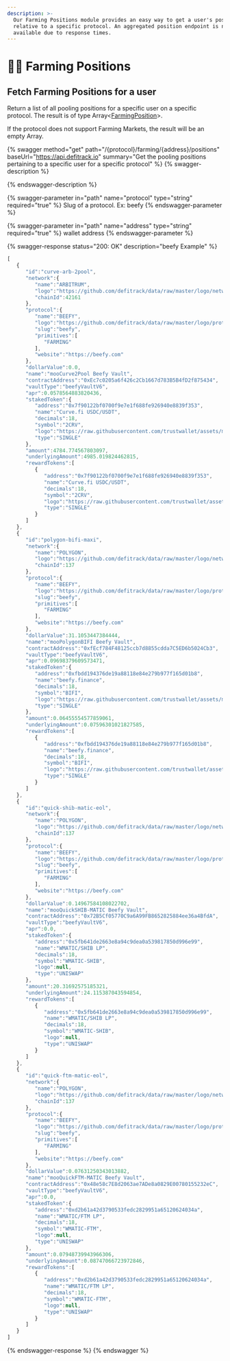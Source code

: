 ```yaml
---
description: >-
  Our Farming Positions module provides an easy way to get a user's position
  relative to a specific protocol. An aggregated position endpoint is not
  available due to response times.
---
```


# 🧑🌾 Farming Positions

## Fetch Farming Positions for a user

Return a list of all pooling positions for a specific user on a specific protocol. The result is of type Array<[FarmingPosition](../../developers/domain-model/farming/farming-position.md)>.&#x20;

If the protocol does not support Farming Markets, the result will be an empty Array.&#x20;

{% swagger method="get" path="/{protocol}/farming/{address}/positions" baseUrl="https://api.defitrack.io" summary="Get the pooling positions pertaining to a specific user for a specific protocol" %}
{% swagger-description %}

{% endswagger-description %}

{% swagger-parameter in="path" name="protocol" type="string" required="true" %}
Slug of a protocol. Ex: beefy
{% endswagger-parameter %}

{% swagger-parameter in="path" name="address" type="string" required="true" %}
wallet address
{% endswagger-parameter %}

{% swagger-response status="200: OK" description="beefy Example" %}
```javascript
[
   {
      "id":"curve-arb-2pool",
      "network":{
         "name":"ARBITRUM",
         "logo":"https://github.com/defitrack/data/raw/master/logo/network/arbitrum.png",
         "chainId":42161
      },
      "protocol":{
         "name":"BEEFY",
         "logo":"https://github.com/defitrack/data/raw/master/logo/protocol/beefy.png",
         "slug":"beefy",
         "primitives":[
            "FARMING"
         ],
         "website":"https://beefy.com"
      },
      "dollarValue":0.0,
      "name":"mooCurve2Pool Beefy Vault",
      "contractAddress":"0xEc7c0205a6f426c2Cb1667d783B5B4fD2f875434",
      "vaultType":"beefyVaultV6",
      "apr":0.0578564883820436,
      "stakedToken":{
         "address":"0x7f90122bf0700f9e7e1f688fe926940e8839f353",
         "name":"Curve.fi USDC/USDT",
         "decimals":18,
         "symbol":"2CRV",
         "logo":"https://raw.githubusercontent.com/trustwallet/assets/master/blockchains/arbitrum/assets/0x7f90122BF0700F9E7e1F688fe926940E8839F353/logo.png",
         "type":"SINGLE"
      },
      "amount":4784.774567803097,
      "underlyingAmount":4985.019824462815,
      "rewardTokens":[
         {
            "address":"0x7f90122bf0700f9e7e1f688fe926940e8839f353",
            "name":"Curve.fi USDC/USDT",
            "decimals":18,
            "symbol":"2CRV",
            "logo":"https://raw.githubusercontent.com/trustwallet/assets/master/blockchains/arbitrum/assets/0x7f90122BF0700F9E7e1F688fe926940E8839F353/logo.png",
            "type":"SINGLE"
         }
      ]
   },
   {
      "id":"polygon-bifi-maxi",
      "network":{
         "name":"POLYGON",
         "logo":"https://github.com/defitrack/data/raw/master/logo/network/polygon.png",
         "chainId":137
      },
      "protocol":{
         "name":"BEEFY",
         "logo":"https://github.com/defitrack/data/raw/master/logo/protocol/beefy.png",
         "slug":"beefy",
         "primitives":[
            "FARMING"
         ],
         "website":"https://beefy.com"
      },
      "dollarValue":31.1053447384444,
      "name":"mooPolygonBIFI Beefy Vault",
      "contractAddress":"0xfEcf784F48125ccb7d8855cdda7C5ED6b5024Cb3",
      "vaultType":"beefyVaultV6",
      "apr":0.09698379609573471,
      "stakedToken":{
         "address":"0xfbdd194376de19a88118e84e279b977f165d01b8",
         "name":"beefy.finance",
         "decimals":18,
         "symbol":"BIFI",
         "logo":"https://raw.githubusercontent.com/trustwallet/assets/master/blockchains/polygon/assets/0xFbdd194376de19a88118e84E279b977f165d01b8/logo.png",
         "type":"SINGLE"
      },
      "amount":0.06455554577859061,
      "underlyingAmount":0.07596301021827585,
      "rewardTokens":[
         {
            "address":"0xfbdd194376de19a88118e84e279b977f165d01b8",
            "name":"beefy.finance",
            "decimals":18,
            "symbol":"BIFI",
            "logo":"https://raw.githubusercontent.com/trustwallet/assets/master/blockchains/polygon/assets/0xFbdd194376de19a88118e84E279b977f165d01b8/logo.png",
            "type":"SINGLE"
         }
      ]
   },
   {
      "id":"quick-shib-matic-eol",
      "network":{
         "name":"POLYGON",
         "logo":"https://github.com/defitrack/data/raw/master/logo/network/polygon.png",
         "chainId":137
      },
      "protocol":{
         "name":"BEEFY",
         "logo":"https://github.com/defitrack/data/raw/master/logo/protocol/beefy.png",
         "slug":"beefy",
         "primitives":[
            "FARMING"
         ],
         "website":"https://beefy.com"
      },
      "dollarValue":0.14967584108022702,
      "name":"mooQuickSHIB-MATIC Beefy Vault",
      "contractAddress":"0x72B5Cf05770C9a6A99FB8652825884ee36a4BfdA",
      "vaultType":"beefyVaultV6",
      "apr":0.0,
      "stakedToken":{
         "address":"0x5fb641de2663e8a94c9dea0a539817850d996e99",
         "name":"WMATIC/SHIB LP",
         "decimals":18,
         "symbol":"WMATIC-SHIB",
         "logo":null,
         "type":"UNISWAP"
      },
      "amount":20.31692575185321,
      "underlyingAmount":24.115387043594854,
      "rewardTokens":[
         {
            "address":"0x5fb641de2663e8a94c9dea0a539817850d996e99",
            "name":"WMATIC/SHIB LP",
            "decimals":18,
            "symbol":"WMATIC-SHIB",
            "logo":null,
            "type":"UNISWAP"
         }
      ]
   },
   {
      "id":"quick-ftm-matic-eol",
      "network":{
         "name":"POLYGON",
         "logo":"https://github.com/defitrack/data/raw/master/logo/network/polygon.png",
         "chainId":137
      },
      "protocol":{
         "name":"BEEFY",
         "logo":"https://github.com/defitrack/data/raw/master/logo/protocol/beefy.png",
         "slug":"beefy",
         "primitives":[
            "FARMING"
         ],
         "website":"https://beefy.com"
      },
      "dollarValue":0.07631250343013882,
      "name":"mooQuickFTM-MATIC Beefy Vault",
      "contractAddress":"0x48e58c7E8d2063ae7ADe8a0829E00780155232eC",
      "vaultType":"beefyVaultV6",
      "apr":0.0,
      "stakedToken":{
         "address":"0xd2b61a42d3790533fedc2829951a65120624034a",
         "name":"WMATIC/FTM LP",
         "decimals":18,
         "symbol":"WMATIC-FTM",
         "logo":null,
         "type":"UNISWAP"
      },
      "amount":0.07948739943966306,
      "underlyingAmount":0.08747066723972846,
      "rewardTokens":[
         {
            "address":"0xd2b61a42d3790533fedc2829951a65120624034a",
            "name":"WMATIC/FTM LP",
            "decimals":18,
            "symbol":"WMATIC-FTM",
            "logo":null,
            "type":"UNISWAP"
         }
      ]
   }
]
```
{% endswagger-response %}
{% endswagger %}
